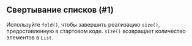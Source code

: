## Свертывание списков (#1)

Используйте `fold()`, чтобы завершить реализацию `size()`, предоставленную в стартовом коде. `size()` возвращает количество элементов в `List`.